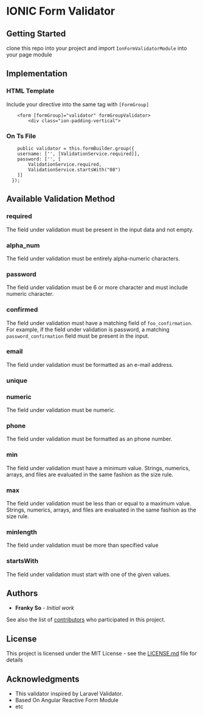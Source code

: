 # IONIC Form Validator



## Getting Started

clone this repo into your project and import ``IonFormValidatorModule`` into your page module

## Implementation
### HTML Template

Include your directive into the same tag with ``[FormGroup]``

```
    <form [formGroup]="validator" formGroupValidator>
        <div class="ion-padding-vertical">
```

### On Ts File
```
    public validator = this.formBuilder.group({
    username: ['', [ValidationService.required]],
    password: ['', [
        ValidationService.required, 
        ValidationService.startsWith("08")
    ]]
  });
```

## Available Validation Method
### required
The field under validation must be present in the input data and not empty.

### alpha_num
The field under validation must be entirely alpha-numeric characters.

### password
The field under validation must be 6 or more character and must include numeric character.

### confirmed
The field under validation must have a matching field of ``foo_confirmation``. For example, if the field under validation is password, a matching ``password_confirmation`` field must be present in the input.

### email
The field under validation must be formatted as an e-mail address.

### unique

### numeric
The field under validation must be numeric.

### phone
The field under validation must be formatted as an phone number.

### min
The field under validation must have a minimum value. Strings, numerics, arrays, and files are evaluated in the same fashion as the size rule.

### max
The field under validation must be less than or equal to a maximum value. Strings, numerics, arrays, and files are evaluated in the same fashion as the size rule.

### minlength
The field under validation must be more than specified value

### startsWith
The field under validation must start with one of the given values.


## Authors

* **Franky So** - *Initial work*

See also the list of [contributors](https://github.com/frankyso/ion-input-validator/contributors) who participated in this project.

## License

This project is licensed under the MIT License - see the [LICENSE.md](LICENSE.md) file for details

## Acknowledgments
* This validator inspired by Laravel Validator.
* Based On Angular Reactive Form Module
* etc
